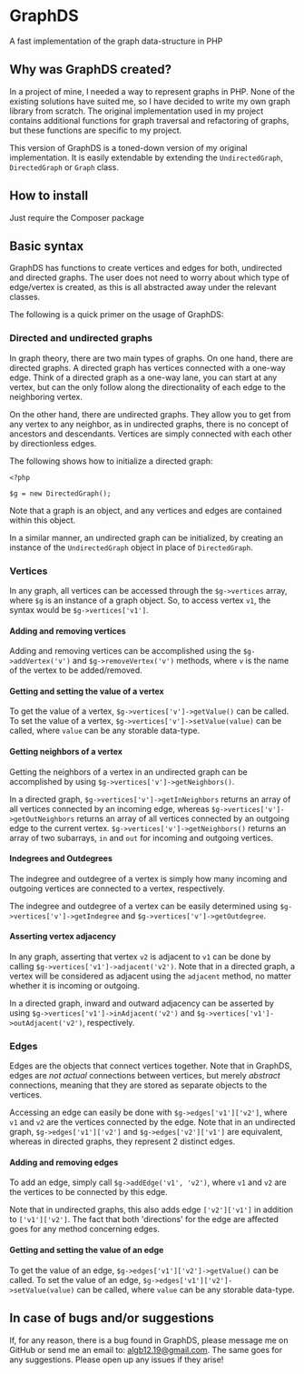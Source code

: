 # GraphDS
A fast implementation of the graph data-structure in PHP

## Why was GraphDS created?
In a project of mine, I needed a way to represent graphs in PHP. None of the existing solutions have suited me, so I have decided to write my own graph library from scratch. The original implementation used in my project contains additional functions for graph traversal and refactoring of graphs, but these functions are specific to my project.

This version of GraphDS is a toned-down version of my original implementation. It is easily extendable by extending the `UndirectedGraph`, `DirectedGraph` or `Graph` class.

## How to install
Just require the Composer package

## Basic syntax
GraphDS has functions to create vertices and edges for both, undirected and directed graphs. The user does not need to worry about which type of edge/vertex is created, as this is all abstracted away under the relevant classes.

The following is a quick primer on the usage of GraphDS:

### Directed and undirected graphs
In graph theory, there are two main types of graphs. On one hand, there are directed graphs. A directed graph has vertices connected with a one-way edge. Think of a directed graph as a one-way lane, you can start at any vertex, but can the only follow along the directionality of each edge to the neighboring vertex.

On the other hand, there are undirected graphs. They allow you to get from any vertex to any neighbor, as in undirected graphs, there is no concept of ancestors and descendants. Vertices are simply connected with each other by directionless edges.

The following shows how to initialize a directed graph:

```
<?php

$g = new DirectedGraph();
```

Note that a graph is an object, and any vertices and edges are contained within this object.

In a similar manner, an undirected graph can be initialized, by creating an instance of the `UndirectedGraph` object in place of `DirectedGraph`.

### Vertices
In any graph, all vertices can be accessed through the `$g->vertices` array, where `$g` is an instance of a graph object. So, to access vertex `v1`, the syntax would be `$g->vertices['v1']`.

#### Adding and removing vertices
Adding and removing vertices can be accomplished using the `$g->addVertex('v')` and `$g->removeVertex('v')` methods, where `v` is the name of the vertex to be added/removed.

#### Getting and setting the value of a vertex
To get the value of a vertex, `$g->vertices['v']->getValue()` can be called. To set the value of a vertex, `$g->vertices['v']->setValue(value)` can be called, where `value` can be any storable data-type.

#### Getting neighbors of a vertex
Getting the neighbors of a vertex in an undirected graph can be accomplished by using `$g->vertices['v']->getNeighbors()`.

In a directed graph, `$g->vertices['v']->getInNeighbors` returns an array of all vertices connected by an incoming edge, whereas `$g->vertices['v']->getOutNeighbors` returns an array of all vertices connected by an outgoing edge to the current vertex. `$g->vertices['v']->getNeighbors()` returns an array of two subarrays, `in` and `out` for incoming and outgoing vertices.

#### Indegrees and Outdegrees
The indegree and outdegree of a vertex is simply how many incoming and outgoing vertices are connected to a vertex, respectively.

The indegree and outdegree of a vertex can be easily determined using `$g->vertices['v']->getIndegree` and `$g->vertices['v']->getOutdegree`.

#### Asserting vertex adjacency
In any graph, asserting that vertex `v2` is adjacent to `v1` can be done by calling `$g->vertices['v1']->adjacent('v2')`. Note that in a directed graph, a vertex will be considered as adjacent using the `adjacent` method, no matter whether it is incoming or outgoing.

In a directed graph, inward and outward adjacency can be asserted by using `$g->vertices['v1']->inAdjacent('v2')` and `$g->vertices['v1']->outAdjacent('v2')`, respectively.

### Edges
Edges are the objects that connect vertices together. Note that in GraphDS, edges are _not actual_ connections between vertices, but merely _abstract_ connections, meaning that they are stored as separate objects to the vertices.

Accessing an edge can easily be done with `$g->edges['v1']['v2']`, where `v1` and `v2` are the vertices connected by the edge. Note that in an undirected graph, `$g->edges['v1']['v2']` and `$g->edges['v2']['v1']` are equivalent, whereas in directed graphs, they represent 2 distinct edges.

#### Adding and removing edges
To add an edge, simply call `$g->addEdge('v1', 'v2')`, where `v1` and `v2` are the vertices to be connected by this edge.

Note that in undirected graphs, this also adds edge `['v2']['v1']` in addition to `['v1']['v2']`. The fact that both 'directions' for the edge are affected goes for any method concerning edges.

#### Getting and setting the value of an edge
To get the value of an edge, `$g->edges['v1']['v2']->getValue()` can be called. To set the value of an edge, `$g->edges['v1']['v2']->setValue(value)` can be called, where `value` can be any storable data-type.

## In case of bugs and/or suggestions
If, for any reason, there is a bug found in GraphDS, please message me on GitHub or send me an email to: <algb12.19@gmail.com>. The same goes for any suggestions. Please open up any issues if they arise!
